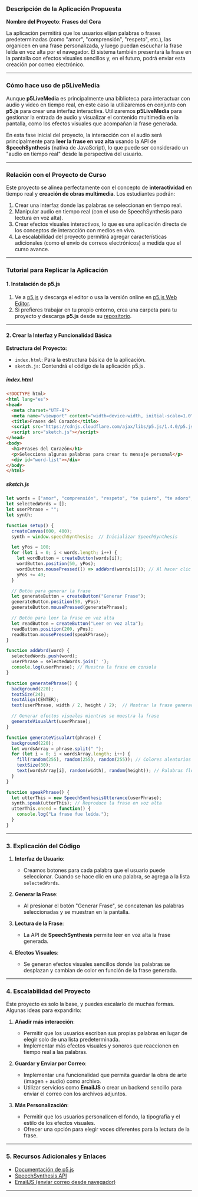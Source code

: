
### **Descripción de la Aplicación Propuesta**

**Nombre del Proyecto**: **Frases del Cora**

La aplicación permitirá que los usuarios elijan palabras o frases predeterminadas (como "amor", "comprensión", "respeto", etc.), las organicen en una frase personalizada, y luego puedan escuchar la frase leída en voz alta por el navegador. El sistema también presentará la frase en la pantalla con efectos visuales sencillos y, en el futuro, podrá enviar esta creación por correo electrónico.

---

### **Cómo hace uso de p5LiveMedia**

Aunque **p5LiveMedia** es principalmente una biblioteca para interactuar con audio y video en tiempo real, en este caso la utilizaremos en conjunto con **p5.js** para crear una interfaz interactiva. Utilizaremos **p5LiveMedia** para gestionar la entrada de audio y visualizar el contenido multimedia en la pantalla, como los efectos visuales que acompañan la frase generada.

En esta fase inicial del proyecto, la interacción con el audio será principalmente para **leer la frase en voz alta** usando la API de **SpeechSynthesis** (nativa de JavaScript), lo que puede ser considerado un "audio en tiempo real" desde la perspectiva del usuario.

---

### **Relación con el Proyecto de Curso**

Este proyecto se alinea perfectamente con el concepto de **interactividad** en tiempo real y **creación de obras multimedia**. Los estudiantes podrán:

1. Crear una interfaz donde las palabras se seleccionan en tiempo real.
2. Manipular audio en tiempo real (con el uso de SpeechSynthesis para lectura en voz alta).
3. Crear efectos visuales interactivos, lo que es una aplicación directa de los conceptos de interacción con medios en vivo.
4. La escalabilidad del proyecto permitirá agregar características adicionales (como el envío de correos electrónicos) a medida que el curso avance.

---

### **Tutorial para Replicar la Aplicación**

#### **1. Instalación de p5.js**

1. Ve a [p5.js](https://p5js.org/download/) y descarga el editor o usa la versión online en [p5.js Web Editor](https://editor.p5js.org/).
2. Si prefieres trabajar en tu propio entorno, crea una carpeta para tu proyecto y descarga **p5.js** desde su [repositorio](https://github.com/processing/p5.js).

---

#### **2. Crear la Interfaz y Funcionalidad Básica**

**Estructura del Proyecto:**
- `index.html`: Para la estructura básica de la aplicación.
- `sketch.js`: Contendrá el código de la aplicación p5.js.

##### **index.html**

```html
<!DOCTYPE html>
<html lang="es">
<head>
  <meta charset="UTF-8">
  <meta name="viewport" content="width=device-width, initial-scale=1.0">
  <title>Frases del Corazón</title>
  <script src="https://cdnjs.cloudflare.com/ajax/libs/p5.js/1.4.0/p5.js"></script>
  <script src="sketch.js"></script>
</head>
<body>
  <h1>Frases del Corazón</h1>
  <p>Selecciona algunas palabras para crear tu mensaje personal</p>
  <div id="word-list"></div>
</body>
</html>
```

##### **sketch.js**

```javascript
let words = ["amor", "comprensión", "respeto", "te quiero", "te adoro", "contigo me imagino", "te estimo", "estoy orgulloso"];
let selectedWords = [];
let userPhrase = "";
let synth;

function setup() {
  createCanvas(600, 400);
  synth = window.speechSynthesis;  // Inicializar SpeechSynthesis

  let yPos = 100;
  for (let i = 0; i < words.length; i++) {
    let wordButton = createButton(words[i]);
    wordButton.position(50, yPos);
    wordButton.mousePressed(() => addWord(words[i])); // Al hacer clic en la palabra, la agregamos
    yPos += 40;
  }

  // Botón para generar la frase
  let generateButton = createButton("Generar Frase");
  generateButton.position(50, yPos);
  generateButton.mousePressed(generatePhrase);

  // Botón para leer la frase en voz alta
  let readButton = createButton("Leer en voz alta");
  readButton.position(200, yPos);
  readButton.mousePressed(speakPhrase);
}

function addWord(word) {
  selectedWords.push(word);
  userPhrase = selectedWords.join(' ');
  console.log(userPhrase); // Muestra la frase en consola
}

function generatePhrase() {
  background(220);
  textSize(24);
  textAlign(CENTER);
  text(userPhrase, width / 2, height / 2);  // Mostrar la frase generada

  // Generar efectos visuales mientras se muestra la frase
  generateVisualArt(userPhrase);
}

function generateVisualArt(phrase) {
  background(220);
  let wordsArray = phrase.split(" ");
  for (let i = 0; i < wordsArray.length; i++) {
    fill(random(255), random(255), random(255)); // Colores aleatorios
    textSize(30);
    text(wordsArray[i], random(width), random(height)); // Palabras flotando
  }
}

function speakPhrase() {
  let utterThis = new SpeechSynthesisUtterance(userPhrase);
  synth.speak(utterThis); // Reproduce la frase en voz alta
  utterThis.onend = function() {
    console.log("La frase fue leída.");
  }
}
```

---

### **3. Explicación del Código**

1. **Interfaz de Usuario**:
   - Creamos botones para cada palabra que el usuario puede seleccionar. Cuando se hace clic en una palabra, se agrega a la lista `selectedWords`.
   
2. **Generar la Frase**:
   - Al presionar el botón "Generar Frase", se concatenan las palabras seleccionadas y se muestran en la pantalla.
   
3. **Lectura de la Frase**:
   - La API de **SpeechSynthesis** permite leer en voz alta la frase generada.
   
4. **Efectos Visuales**:
   - Se generan efectos visuales sencillos donde las palabras se desplazan y cambian de color en función de la frase generada.

---

### **4. Escalabilidad del Proyecto**

Este proyecto es solo la base, y puedes escalarlo de muchas formas. Algunas ideas para expandirlo:

1. **Añadir más interacción**:
   - Permitir que los usuarios escriban sus propias palabras en lugar de elegir solo de una lista predeterminada.
   - Implementar más efectos visuales y sonoros que reaccionen en tiempo real a las palabras.

2. **Guardar y Enviar por Correo**:
   - Implementar una funcionalidad que permita guardar la obra de arte (imagen + audio) como archivo.
   - Utilizar servicios como **EmailJS** o crear un backend sencillo para enviar el correo con los archivos adjuntos.

3. **Más Personalización**:
   - Permitir que los usuarios personalicen el fondo, la tipografía y el estilo de los efectos visuales.
   - Ofrecer una opción para elegir voces diferentes para la lectura de la frase.

---

### **5. Recursos Adicionales y Enlaces**

- [Documentación de p5.js](https://p5js.org/reference/)
- [SpeechSynthesis API](https://developer.mozilla.org/en-US/docs/Web/API/SpeechSynthesis)
- [EmailJS (enviar correo desde navegador)](https://www.emailjs.com/)

---


